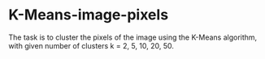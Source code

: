 # K-Means-image-pixels
The task is to cluster the pixels of the image using the K-Means algorithm, with given number of clusters k = 2, 5, 10, 20, 50.
